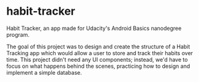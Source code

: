 # habit-tracker
Habit Tracker, an app made for Udacity's Android Basics nanodegree program.

The goal of this project was to design and create the structure of a Habit Tracking app which would allow a user to store and track their habits over time. This project didn't need any UI components; instead, we'd have to focus on what happens behind the scenes, practicing how to design and implement a simple database.

